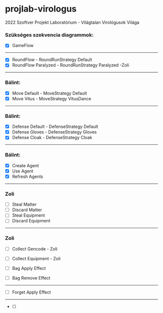 # projlab-virologus
2022 Szoftver Projekt Laboratórium - Világtalan Virológusok Világa


### Szükséges szekvencia diagrammok: 
    
- [x] GameFlow 
---
- [x] RoundFlow - RoundRunStrategy Default
- [x] RoundFlow Paralyzed - RoundRunStrategy Paralyzed -Zoli
---
### Bálint:
- [X] Move Default - MoveStrategy Default
- [X] Move Vitus - MoveStrategy VitusDance
---
### Bálint:
- [X] Defense Default - DefenseStrategy Default
- [X] Defense Gloves - DefenseStrategy Gloves
- [X] Defense Cloak - DefenseStrategy Cloak
---
### Bálint: 
- [X] Create Agent
- [X] Use Agent
- [X] Refresh Agents
---
### Zoli
- [ ] Steal Matter
- [ ] Discard Matter
- [ ] Steal Equipment
- [ ] Discard Equipment
---
### Zoli
- [ ] Collect Gencode - Zoli
- [ ] Collect Equipment - Zoli

- [ ] Bag Apply Effect
- [ ] Bag Remove Effect
---
- [ ] Forget Apply Effect
---
- [ ] 


